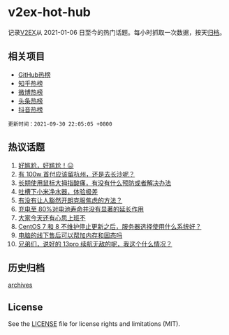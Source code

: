 # v2ex-hot-hub

 记录[V2EX](https://www.v2ex.com/)从 2021-01-06 日至今的热门话题。每小时抓取一次数据，按天[归档](archives)。
 
 ## 相关项目

- [GitHub热榜](https://github.com/lonnyzhang423/github-hot-hub)
- [知乎热榜](https://github.com/lonnyzhang423/zhihu-hot-hub)
- [微博热榜](https://github.com/lonnyzhang423/weibo-hot-hub)
- [头条热榜](https://github.com/lonnyzhang423/toutiao-hot-hub)
- [抖音热榜](https://github.com/lonnyzhang423/douyin-hot-hub)


 `更新时间：2021-09-30 22:05:05 +0800`

## 热议话题

1. [好尴尬，好尴尬！😑](https://www.v2ex.com/t/805343)
1. [有 100w 首付应该留杭州，还是去长沙呢？](https://www.v2ex.com/t/805353)
1. [长期使用鼠标大拇指酸痛，有没有什么预防或者解决办法](https://www.v2ex.com/t/805297)
1. [吐槽下小米净水器，体验极差](https://www.v2ex.com/t/805299)
1. [有没有让人豁然开朗克服焦虑的方法？](https://www.v2ex.com/t/805311)
1. [充电至 80%对电池寿命并没有显著的延长作用](https://www.v2ex.com/t/805279)
1. [大家今天还有心思上班不](https://www.v2ex.com/t/805324)
1. [CentOS 7 和 8 不维护停止更新之后，服务器选择使用什么系统好？](https://www.v2ex.com/t/805300)
1. [电脑的线下售后可以帮加内存和固态吗](https://www.v2ex.com/t/805258)
1. [兄弟们，说好的 13pro 续航无敌的呢，我这个什么情况？](https://www.v2ex.com/t/805255)

## 历史归档

[archives](archives)

## License

See the [LICENSE](LICENSE) file for license rights and limitations (MIT).

